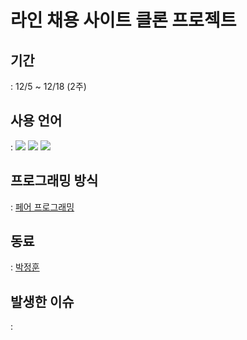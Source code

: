 # 라인 채용 사이트 클론 프로젝트

## 기간

: 12/5 ~ 12/18 (2주)

## 사용 언어

: <img src="https://img.shields.io/badge/HTML-E34F26?style=flat-square&logo=HTML5&logoColor=white"/>
<img src="https://img.shields.io/badge/CSS-1572B6?style=flat-square&logo=CSS3&logoColor=white"/>
<img src="https://img.shields.io/badge/Javascript-F7DF1E?style=flat-square&logo=CSS3&logoColor=white"/>

## 프로그래밍 방식

: [페어 프로그래밍](https://kihoonkim.github.io/2018/01/01/Agile/pair-programming/)

## 동료

: [박정훈](https://github.com/Jetty2020)

## 발생한 이슈

:

